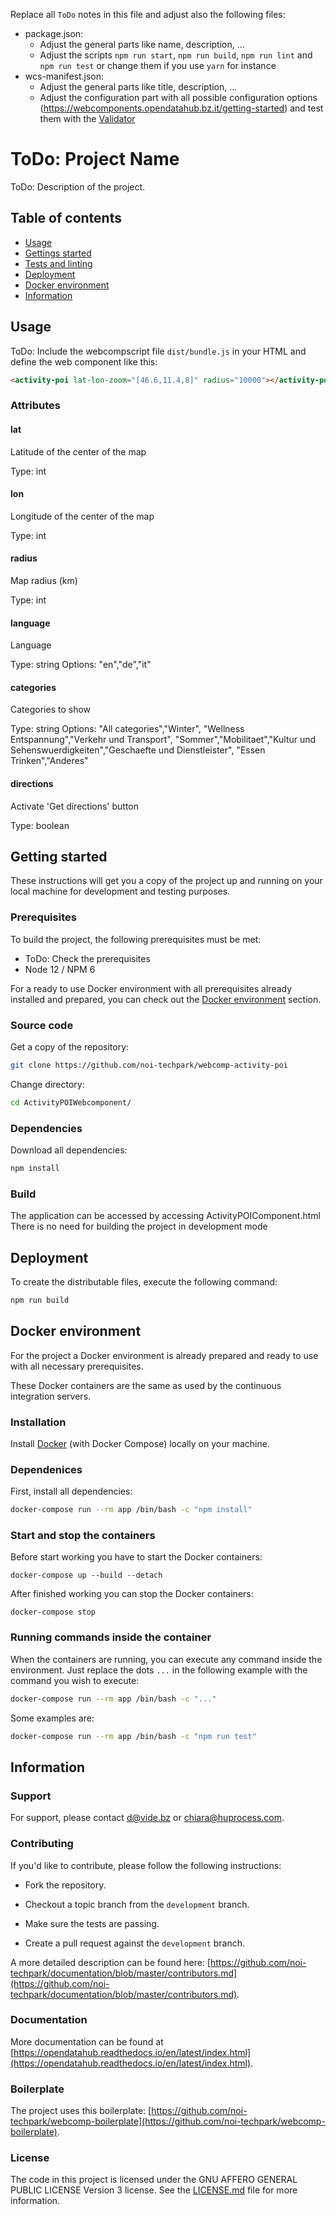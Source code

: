 Replace all `ToDo` notes in this file and adjust also the following files:
- package.json:
    - Adjust the general parts like name, description, ...
    - Adjust the scripts `npm run start`, `npm run build`, `npm run lint` and
      `npm run test` or change them if you use `yarn` for instance
- wcs-manifest.json:
    - Adjust the general parts like title, description, ...
    - Adjust the configuration part with all possible configuration options
      (https://webcomponents.opendatahub.bz.it/getting-started) and test them with the [Validator](https://webcomponents.opendatahub.bz.it/validator/)

# ToDo: Project Name

ToDo: Description of the project.

## Table of contents

- [Usage](#usage)
- [Gettings started](#getting-started)
- [Tests and linting](#tests-and-linting)
- [Deployment](#deployment)
- [Docker environment](#docker-environment)
- [Information](#information)

## Usage

ToDo: Include the webcompscript file `dist/bundle.js` in your HTML and define the web component like this:

```html
<activity-poi lat-lon-zoom="[46.6,11.4,8]" radius="10000"></activity-poi>
```

### Attributes

#### lat

Latitude of the center of the map

Type: int

#### lon

Longitude of the center of the map

Type: int

#### radius

Map radius (km)

Type: int

#### language

Language

Type: string
Options: "en","de","it"

#### categories

Categories to show

Type: string
Options: "All categories","Winter", "Wellness Entspannung","Verkehr und Transport",
"Sommer","Mobilitaet","Kultur und Sehenswuerdigkeiten","Geschaefte und Dienstleister",
"Essen Trinken","Anderes"

#### directions

Activate 'Get directions' button 

Type: boolean

## Getting started

These instructions will get you a copy of the project up and running
on your local machine for development and testing purposes.

### Prerequisites

To build the project, the following prerequisites must be met:

- ToDo: Check the prerequisites
- Node 12 / NPM 6

For a ready to use Docker environment with all prerequisites already installed and prepared, you can check out the [Docker environment](#docker-environment) section.

### Source code

Get a copy of the repository:

```bash
git clone https://github.com/noi-techpark/webcomp-activity-poi
```

Change directory:

```bash
cd ActivityPOIWebcomponent/
```

### Dependencies

Download all dependencies:

```bash
npm install
```

### Build

The application can be accessed by accessing ActivityPOIComponent.html
There is no need for building the project in development mode

## Deployment

To create the distributable files, execute the following command:

```bash
npm run build
```

## Docker environment

For the project a Docker environment is already prepared and ready to use with all necessary prerequisites.

These Docker containers are the same as used by the continuous integration servers.

### Installation

Install [Docker](https://docs.docker.com/install/) (with Docker Compose) locally on your machine.

### Dependenices

First, install all dependencies:

```bash
docker-compose run --rm app /bin/bash -c "npm install"
```

### Start and stop the containers

Before start working you have to start the Docker containers:

```
docker-compose up --build --detach
```

After finished working you can stop the Docker containers:

```
docker-compose stop
```

### Running commands inside the container

When the containers are running, you can execute any command inside the environment. Just replace the dots `...` in the following example with the command you wish to execute:

```bash
docker-compose run --rm app /bin/bash -c "..."
```

Some examples are:

```bash
docker-compose run --rm app /bin/bash -c "npm run test"
```

## Information

### Support

For support, please contact [d@vide.bz](mailto:d@vide.bz) or [chiara@huprocess.com](mailto:chiara@huprocess.com).

### Contributing

If you'd like to contribute, please follow the following instructions:

- Fork the repository.

- Checkout a topic branch from the `development` branch.

- Make sure the tests are passing.

- Create a pull request against the `development` branch.

A more detailed description can be found here: [https://github.com/noi-techpark/documentation/blob/master/contributors.md](https://github.com/noi-techpark/documentation/blob/master/contributors.md).

### Documentation

More documentation can be found at [https://opendatahub.readthedocs.io/en/latest/index.html](https://opendatahub.readthedocs.io/en/latest/index.html).

### Boilerplate

The project uses this boilerplate: [https://github.com/noi-techpark/webcomp-boilerplate](https://github.com/noi-techpark/webcomp-boilerplate).

### License

The code in this project is licensed under the GNU AFFERO GENERAL PUBLIC LICENSE Version 3 license. See the [LICENSE.md](LICENSE.md) file for more information.